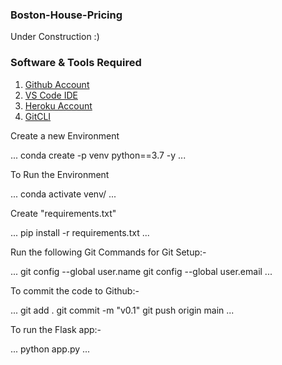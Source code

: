 ### Boston-House-Pricing
Under Construction :)

### Software & Tools Required 
1. [Github Account](https://github.com)
2. [VS Code IDE](https://code.visualstudio.com/)
3. [Heroku Account](https://heroku.com)
4. [GitCLI](https://git-scm.com/book/en/v2/Getting-Started-The-Command-Line)

Create a new Environment

...
conda create -p venv python==3.7 -y
... 

To Run the Environment

...
conda activate venv/
...

Create "requirements.txt"

...
pip install -r requirements.txt
...

Run the following Git Commands for Git Setup:-

...
git config --global user.name
git config --global user.email
...

To commit the code to Github:-

...
git add .
git commit -m "v0.1"
git push origin main
...

To run the Flask app:-

...
python app.py
...